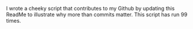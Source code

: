I wrote a cheeky script that contributes to my Github by updating this ReadMe to illustrate why more than commits matter. This script has run 99 times.